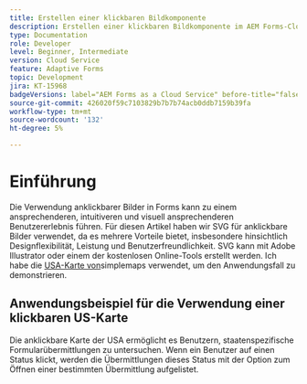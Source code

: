 ```yaml
---
title: Erstellen einer klickbaren Bildkomponente
description: Erstellen einer klickbaren Bildkomponente im AEM Forms-Cloud Service
type: Documentation
role: Developer
level: Beginner, Intermediate
version: Cloud Service
feature: Adaptive Forms
topic: Development
jira: KT-15968
badgeVersions: label="AEM Forms as a Cloud Service" before-title="false"
source-git-commit: 426020f59c7103829b7b7b74acb0ddb7159b39fa
workflow-type: tm+mt
source-wordcount: '132'
ht-degree: 5%

---
```


# Einführung

Die Verwendung anklickbarer Bilder in Forms kann zu einem ansprechenderen, intuitiveren und visuell ansprechenderen Benutzererlebnis führen. Für diesen Artikel haben wir SVG für anklickbare Bilder verwendet, da es mehrere Vorteile bietet, insbesondere hinsichtlich Designflexibilität, Leistung und Benutzerfreundlichkeit.
SVG kann mit Adobe Illustrator oder einem der kostenlosen Online-Tools erstellt werden. Ich habe die [USA-Karte von](https://simplemaps.com/resources/svg-us)simplemaps verwendet, um den Anwendungsfall zu demonstrieren.

## Anwendungsbeispiel für die Verwendung einer klickbaren US-Karte

Die anklickbare Karte der USA ermöglicht es Benutzern, staatenspezifische Formularübermittlungen zu untersuchen. Wenn ein Benutzer auf einen Status klickt, werden die Übermittlungen dieses Status mit der Option zum Öffnen einer bestimmten Übermittlung aufgelistet.
